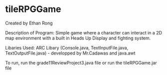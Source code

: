 # tileRPGGame
Created by Ethan Rong

Description of Program: Simple game where a character can interact in a 2D map environment with a built in Heads Up Display and fighting system.
  
Libaries Used: ARC Libary (Console.java, TextInputFile.java, TextOutputFile.java) - developped by Mr.Cadawas and java.awt
  
To run, run the grade11ReviewProject3.java file or run the tileRPGGame.jar file

